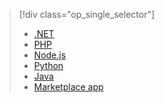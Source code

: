 > [!div class="op_single_selector"]
> 
> * [.NET](../articles/app-service-web/web-sites-dotnet-get-started.md)
> * [PHP](../articles/app-service-web/app-service-web-php-get-started.md)
> * [Node.js](../articles/app-service-web/app-service-web-nodejs-get-started.md)
> * [Python](../articles/app-service-web/web-sites-python-ptvs-django-mysql.md)
> * [Java](../articles/app-service-web/web-sites-java-get-started.md)
> * [Marketplace app](../articles/app-service-web/app-service-web-create-web-app-from-marketplace.md)
> 
> 

